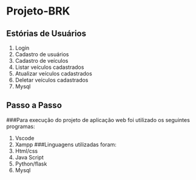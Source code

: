 # Projeto-BRK

## **Estórias de Usuários**


1. Login
2. Cadastro de usuários
3. Cadastro de veículos
4. Listar veículos cadastrados
5. Atualizar veículos cadastrados
6. Deletar veículos cadastrados
7. Mysql


## **Passo a Passo** 

###Para execução do projeto de aplicação web foi utilizado os seguintes programas:
1.	Vscode
2.	Xampp
###Linguagens utilizadas foram:
1.	Html/css
2.	Java Script
3.	Python/flask
4.	Mysql
